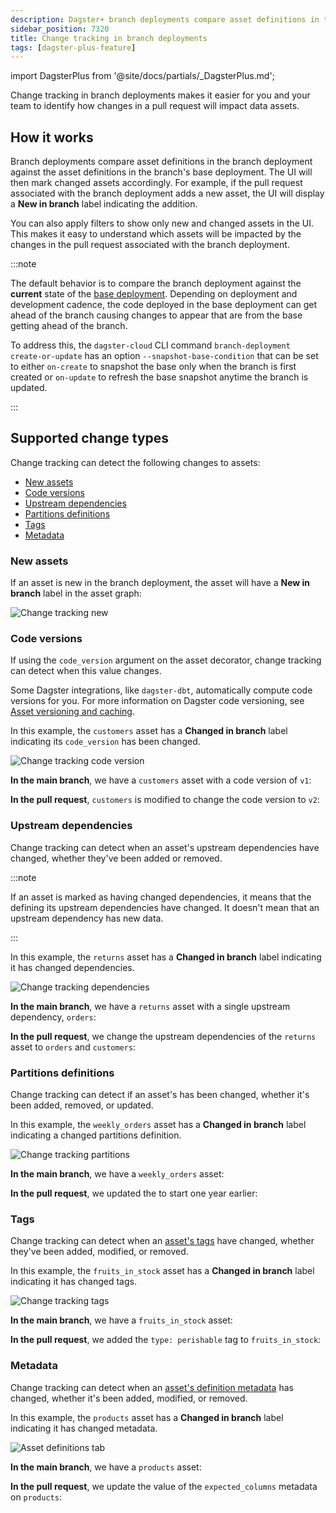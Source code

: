 ```yaml
---
description: Dagster+ branch deployments compare asset definitions in the branch deployment against the asset definitions in the base deployment, helping your team identify how changes in a pull request will impact data assets.
sidebar_position: 7320
title: Change tracking in branch deployments
tags: [dagster-plus-feature]
---
```


import DagsterPlus from '@site/docs/partials/\_DagsterPlus.md';

<DagsterPlus />

Change tracking in branch deployments makes it easier for you and your team to identify how changes in a pull request will impact data assets.

## How it works

Branch deployments compare asset definitions in the branch deployment against the asset definitions in the branch's base deployment. The UI will then mark changed assets accordingly. For example, if the pull request associated with the branch deployment adds a new asset, the UI will display a **New in branch** label indicating the addition.

You can also apply filters to show only new and changed assets in the UI. This makes it easy to understand which assets will be impacted by the changes in the pull request associated with the branch deployment.

:::note

The default behavior is to compare the branch deployment against the **current** state of the [base deployment](/deployment/dagster-plus/deploying-code/branch-deployments/setting-up-branch-deployments#changing-the-base-deployment). Depending on deployment and development cadence, the code deployed in the base deployment can get ahead of the branch causing changes to appear that are from the base getting ahead of the branch.

To address this, the `dagster-cloud` CLI command `branch-deployment create-or-update` has an option `--snapshot-base-condition` that can be set to either `on-create` to snapshot the base only when the branch is first created or `on-update` to refresh the base snapshot anytime the branch is updated.

:::

## Supported change types

Change tracking can detect the following changes to assets:

- [New assets](#new-assets)
- [Code versions](#code-versions)
- [Upstream dependencies](#upstream-dependencies)
- [Partitions definitions](#partitions-definitions)
- [Tags](#tags)
- [Metadata](#metadata)

### New assets

If an asset is new in the branch deployment, the asset will have a **New in branch** label in the asset graph:

![Change tracking new](/images/dagster-plus/deployment/management/managing-deployments/change-tracking-new.png)

### Code versions

If using the `code_version` argument on the asset decorator, change tracking can detect when this value changes.

Some Dagster integrations, like `dagster-dbt`, automatically compute code versions for you. For more information on Dagster code versioning, see [Asset versioning and caching](/guides/build/assets/asset-versioning-and-caching).

<Tabs groupId="changedEntity">
<TabItem value="Asset in the Dagster UI">

In this example, the `customers` asset has a **Changed in branch** label indicating its `code_version` has been changed.

![Change tracking code version](/images/dagster-plus/deployment/management/managing-deployments/change-tracking-code-version.png)

</TabItem>
<TabItem value="Asset definition">

**In the main branch**, we have a `customers` asset with a code version of `v1`:

<CodeExample
    path="docs_snippets/docs_snippets/dagster_cloud/branch_deployments/change_tracking_code_version.py" startAfter="start_main_deployment"
    endBefore="end_main_deployment"
    dedent="4"
/>

**In the pull request**, `customers` is modified to change the code version to `v2`:

<CodeExample
    path="docs_snippets/docs_snippets/dagster_cloud/branch_deployments/change_tracking_code_version.py" startAfter="start_branch_deployment"
    endBefore="end_branch_deployment"
    dedent="4"
/>

</TabItem>
</Tabs>

### Upstream dependencies

Change tracking can detect when an asset's upstream dependencies have changed, whether they've been added or removed.

:::note

If an asset is marked as having changed dependencies, it means that the <PyObject section="assets" module="dagster" object="AssetKey" pluralize /> defining its upstream dependencies have changed. It doesn't mean that an upstream dependency has new data.

:::

<Tabs groupId="changedEntity">
<TabItem value="Asset in the Dagster UI">

In this example, the `returns` asset has a **Changed in branch** label indicating it has changed dependencies.

![Change tracking dependencies](/images/dagster-plus/deployment/management/managing-deployments/change-tracking-dependencies.png)

</TabItem>
<TabItem value="Asset definition">

**In the main branch**, we have a `returns` asset with a single upstream dependency, `orders`:

<CodeExample
    path="docs_snippets/docs_snippets/dagster_cloud/branch_deployments/change_tracking_dependencies.py" startAfter="start_main_deployment"
    endBefore="end_main_deployment"
    dedent="4"
/>

**In the pull request**, we change the upstream dependencies of the `returns` asset to `orders` and `customers`:

<CodeExample
    path="docs_snippets/docs_snippets/dagster_cloud/branch_deployments/change_tracking_dependencies.py" startAfter="start_branch_deployment"
    endBefore="end_branch_deployment"
    dedent="4"
/>

</TabItem>
</Tabs>

### Partitions definitions

Change tracking can detect if an asset's <PyObject section="partitions" object="PartitionsDefinition" /> has been changed, whether it's been added, removed, or updated.

<Tabs groupId="changedEntity">
<TabItem value="Asset in the Dagster UI">

In this example, the `weekly_orders` asset has a **Changed in branch** label indicating a changed partitions definition.

![Change tracking partitions](/images/dagster-plus/deployment/management/managing-deployments/change-tracking-partitions.png)

</TabItem>
<TabItem value="Asset definition">

**In the main branch**, we have a `weekly_orders` asset:

<CodeExample
    path="docs_snippets/docs_snippets/dagster_cloud/branch_deployments/change_tracking_partitions_definition.py" startAfter="start_main_deployment"
    endBefore="end_main_deployment"
    dedent="4"
/>

**In the pull request**, we updated the <PyObject section="partitions" object="WeeklyPartitionsDefinition" /> to start one year earlier:

<CodeExample
    path="docs_snippets/docs_snippets/dagster_cloud/branch_deployments/change_tracking_partitions_definition.py" startAfter="start_branch_deployment"
    endBefore="end_branch_deployment"
    dedent="4"
/>

</TabItem>
</Tabs>

### Tags

Change tracking can detect when an [asset's tags](/guides/build/assets/metadata-and-tags/tags) have changed, whether they've been added, modified, or removed.

<Tabs groupId="changedEntity">
<TabItem value="Asset in the Dagster UI">

In this example, the `fruits_in_stock` asset has a **Changed in branch** label indicating it has changed tags.

![Change tracking tags](/images/dagster-plus/deployment/management/managing-deployments/change-tracking-tags.png)

</TabItem>
<TabItem value="Asset definition">

**In the main branch**, we have a `fruits_in_stock` asset:

<CodeExample
    path="docs_snippets/docs_snippets/dagster_cloud/branch_deployments/change_tracking_tags.py" startAfter="start_main_deployment"
    endBefore="end_main_deployment"
    dedent="4"
/>

**In the pull request**, we added the `type: perishable` tag to `fruits_in_stock`:

<CodeExample
    path="docs_snippets/docs_snippets/dagster_cloud/branch_deployments/change_tracking_tags.py" startAfter="start_branch_deployment"
    endBefore="end_branch_deployment"
    dedent="4"
/>

</TabItem>
</Tabs>

### Metadata

Change tracking can detect when an [asset's definition metadata](/guides/build/assets/metadata-and-tags) has changed, whether it's been added, modified, or removed.

<Tabs groupId="changedEntity">
<TabItem value="Asset in the Dagster UI">

In this example, the `products` asset has a **Changed in branch** label indicating it has changed metadata.

![Asset definitions tab](/images/dagster-plus/deployment/management/managing-deployments/change-tracking-metadata.png)

</TabItem>
<TabItem value="Asset definition">

**In the main branch**, we have a `products` asset:

<CodeExample
    path="docs_snippets/docs_snippets/dagster_cloud/branch_deployments/change_tracking_metadata.py" startAfter="start_main_deployment"
    endBefore="end_main_deployment"
    dedent="4"
/>

**In the pull request**, we update the value of the `expected_columns` metadata on `products`:

<CodeExample
    path="docs_snippets/docs_snippets/dagster_cloud/branch_deployments/change_tracking_metadata.py" startAfter="start_branch_deployment"
    endBefore="end_branch_deployment"
    dedent="4"
/>

</TabItem>
</Tabs>
